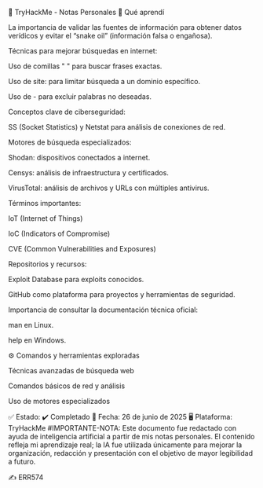 📝 TryHackMe - Notas Personales
🧠 Qué aprendí

La importancia de validar las fuentes de información para obtener datos verídicos y evitar el “snake oil” (información falsa o engañosa).

Técnicas para mejorar búsquedas en internet:

Uso de comillas " " para buscar frases exactas.

Uso de site: para limitar búsqueda a un dominio específico.

Uso de - para excluir palabras no deseadas.

Conceptos clave de ciberseguridad:

SS (Socket Statistics) y Netstat para análisis de conexiones de red.

Motores de búsqueda especializados:

Shodan: dispositivos conectados a internet.

Censys: análisis de infraestructura y certificados.

VirusTotal: análisis de archivos y URLs con múltiples antivirus.

Términos importantes:

IoT (Internet of Things)

IoC (Indicators of Compromise)

CVE (Common Vulnerabilities and Exposures)

Repositorios y recursos:

Exploit Database para exploits conocidos.

GitHub como plataforma para proyectos y herramientas de seguridad.

Importancia de consultar la documentación técnica oficial:

man en Linux.

help en Windows.

⚙️ Comandos y herramientas exploradas

Técnicas avanzadas de búsqueda web

Comandos básicos de red y análisis

Uso de motores especializados

✅ Estado: ✔️ Completado
📅 Fecha: 26 de junio de 2025
🖥️ Plataforma: TryHackMe
#IMPORTANTE-NOTA:
Este documento fue redactado con ayuda de inteligencia artificial a partir de mis notas personales.
El contenido refleja mi aprendizaje real; la IA fue utilizada únicamente para mejorar la organización, redacción y presentación con el objetivo de mayor legibilidad a futuro.

✍️ ERR574



